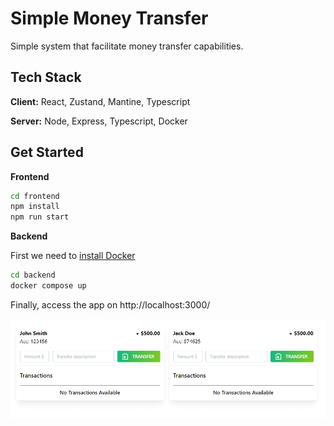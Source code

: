 
# Simple Money Transfer

Simple system that facilitate money transfer capabilities.




## Tech Stack

**Client:** React, Zustand, Mantine, Typescript

**Server:** Node, Express, Typescript, Docker


## Get Started

**Frontend**

```bash
cd frontend
npm install
npm run start
```

**Backend**

First we need to [install Docker](https://docs.docker.com/desktop/install/windows-install/)

```bash
cd backend
docker compose up
```


Finally, access the app on http://localhost:3000/

![image](https://github.com/ksromero/simple-money-transfer/blob/master/demo.gif)